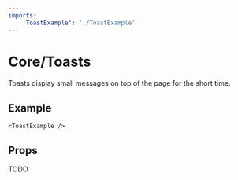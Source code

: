 ```yaml
---
imports:
    'ToastExample': './ToastExample'
---
```


# Core/Toasts

Toasts display small messages on top of the page for the short time.

## Example

```@render
<ToastExample />
```

## Props

TODO
